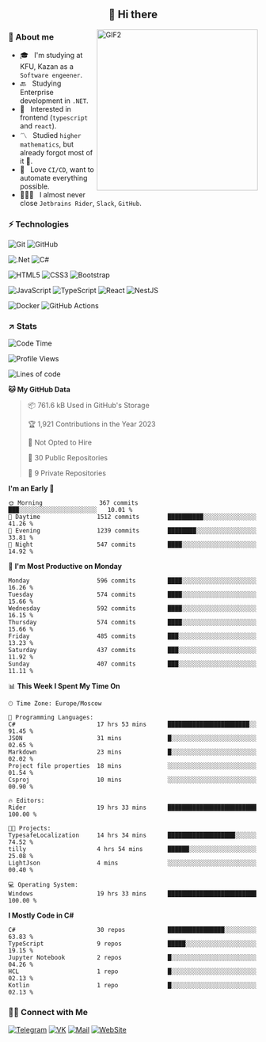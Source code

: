 <h2 align="center">👋 Hi there</h1>
<img align="right" alt="GIF2" src="https://user-images.githubusercontent.com/77479370/183249372-b46e9216-d622-4f3a-ad67-84b1a2c3049c.gif" width="325"/>


<h3>🧐 About me</h3>

- 🎓 &nbsp; I'm studying at KFU, Kazan as a `Software engeener`.
- 🔙 &nbsp; Studying Enterprise development in `.NET`.
- 💠 &nbsp; Interested in frontend (`typescript` and `react`).
- 〽️ &nbsp; Studied `higher mathematics`, but already forgot most of it 🤪.
- 💚 &nbsp; Love `CI/CD`, want to automate everything possible.
- 👨🏻‍💻 &nbsp; I almost never close `Jetbrains Rider`, `Slack`, `GitHub`. 


<h3>⚡ Technologies</h3>

![Git](https://img.shields.io/badge/git-%23F05033.svg?style=for-the-badge&logo=git&logoColor=white)
![GitHub](https://img.shields.io/badge/GitHub-100000?style=for-the-badge&logo=github&logoColor=white)

![.Net](https://img.shields.io/badge/.NET-5C2D91?style=for-the-badge&logo=.net&logoColor=white)
![C#](https://img.shields.io/badge/c%23-%23239120.svg?style=for-the-badge&logo=c-sharp&logoColor=white)

![HTML5](https://img.shields.io/badge/html5-%23E34F26.svg?style=for-the-badge&logo=html5&logoColor=white)
![CSS3](https://img.shields.io/badge/css3-%231572B6.svg?style=for-the-badge&logo=css3&logoColor=white)
![Bootstrap](https://img.shields.io/badge/Bootstrap-563D7C?style=for-the-badge&logo=bootstrap&logoColor=white)

![JavaScript](https://img.shields.io/badge/javascript-%23323330.svg?style=for-the-badge&logo=javascript&logoColor=%23F7DF1E)
![TypeScript](https://img.shields.io/badge/typescript-%23007ACC.svg?style=for-the-badge&logo=typescript&logoColor=white)
![React](https://img.shields.io/badge/react-%2320232a.svg?style=for-the-badge&logo=react&logoColor=%2361DAFB)
![NestJS](https://img.shields.io/badge/nestjs-E0234E?style=for-the-badge&logo=nestjs&logoColor=white)

![Docker](https://img.shields.io/badge/docker-%230db7ed.svg?style=for-the-badge&logo=docker&logoColor=white)
![GitHub Actions](https://img.shields.io/badge/github%20actions-%232671E5.svg?style=for-the-badge&logo=githubactions&logoColor=white)


<h3>↗️ Stats</h3>


<!--START_SECTION:waka-->
![Code Time](http://img.shields.io/badge/Code%20Time-901%20hrs%2010%20mins-blue)

![Profile Views](http://img.shields.io/badge/Profile%20Views-0-blue)

![Lines of code](https://img.shields.io/badge/From%20Hello%20World%20I%27ve%20Written-2.7%20million%20lines%20of%20code-blue)

**🐱 My GitHub Data** 

> 📦 761.6 kB Used in GitHub's Storage 
 > 
> 🏆 1,921 Contributions in the Year 2023
 > 
> 🚫 Not Opted to Hire
 > 
> 📜 30 Public Repositories 
 > 
> 🔑 9 Private Repositories 
 > 
**I'm an Early 🐤** 

```text
🌞 Morning                367 commits         ███░░░░░░░░░░░░░░░░░░░░░░   10.01 % 
🌆 Daytime                1512 commits        ██████████░░░░░░░░░░░░░░░   41.26 % 
🌃 Evening                1239 commits        ████████░░░░░░░░░░░░░░░░░   33.81 % 
🌙 Night                  547 commits         ████░░░░░░░░░░░░░░░░░░░░░   14.92 % 
```
📅 **I'm Most Productive on Monday** 

```text
Monday                   596 commits         ████░░░░░░░░░░░░░░░░░░░░░   16.26 % 
Tuesday                  574 commits         ████░░░░░░░░░░░░░░░░░░░░░   15.66 % 
Wednesday                592 commits         ████░░░░░░░░░░░░░░░░░░░░░   16.15 % 
Thursday                 574 commits         ████░░░░░░░░░░░░░░░░░░░░░   15.66 % 
Friday                   485 commits         ███░░░░░░░░░░░░░░░░░░░░░░   13.23 % 
Saturday                 437 commits         ███░░░░░░░░░░░░░░░░░░░░░░   11.92 % 
Sunday                   407 commits         ███░░░░░░░░░░░░░░░░░░░░░░   11.11 % 
```


📊 **This Week I Spent My Time On** 

```text
🕑︎ Time Zone: Europe/Moscow

💬 Programming Languages: 
C#                       17 hrs 53 mins      ███████████████████████░░   91.45 % 
JSON                     31 mins             █░░░░░░░░░░░░░░░░░░░░░░░░   02.65 % 
Markdown                 23 mins             █░░░░░░░░░░░░░░░░░░░░░░░░   02.02 % 
Project file properties  18 mins             ░░░░░░░░░░░░░░░░░░░░░░░░░   01.54 % 
Csproj                   10 mins             ░░░░░░░░░░░░░░░░░░░░░░░░░   00.90 % 

🔥 Editors: 
Rider                    19 hrs 33 mins      █████████████████████████   100.00 % 

🐱‍💻 Projects: 
TypesafeLocalization     14 hrs 34 mins      ███████████████████░░░░░░   74.52 % 
tilly                    4 hrs 54 mins       ██████░░░░░░░░░░░░░░░░░░░   25.08 % 
LightJson                4 mins              ░░░░░░░░░░░░░░░░░░░░░░░░░   00.40 % 

💻 Operating System: 
Windows                  19 hrs 33 mins      █████████████████████████   100.00 % 
```

**I Mostly Code in C#** 

```text
C#                       30 repos            ████████████████░░░░░░░░░   63.83 % 
TypeScript               9 repos             █████░░░░░░░░░░░░░░░░░░░░   19.15 % 
Jupyter Notebook         2 repos             █░░░░░░░░░░░░░░░░░░░░░░░░   04.26 % 
HCL                      1 repo              █░░░░░░░░░░░░░░░░░░░░░░░░   02.13 % 
Kotlin                   1 repo              █░░░░░░░░░░░░░░░░░░░░░░░░   02.13 % 
```




<!--END_SECTION:waka-->


<h3> 🤝🏻 Connect with Me </h3>

[![Telegram](https://img.shields.io/badge/Telegram-2CA5E0?style=for-the-badge&logo=telegram&logoColor=white)](https://t.me/ASLipatov)
[![VK](https://img.shields.io/badge/вконтакте-%232E87FB.svg?&style=for-the-badge&logo=vk&logoColor=white)](https://vk.com/lipatov.alexander)
[![Mail](https://img.shields.io/badge/Email-red?&style=for-the-badge&logo=Mail.Ru)](mailto:lipatov.work@bk.ru)
[![WebSite](https://img.shields.io/badge/-lipatovalexander.github.io-green?style=for-the-badge)](https://lipatovalexander.github.io)
